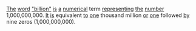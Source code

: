 [The](./the.md) [word](./word.md) ["billion"](./billion.md) [is](./is.md) [a](./a.md) [numerical](./numerical.md) term [representing](./representing.md) [the](./the.md) [number](./number.md) 1,000,000,000. [It](./it.md) [is](./is.md) equivalent [to](./to.md) [one](./one.md) thousand million [or](./or.md) [one](./one.md) followed [by](./by.md) nine zeros (1,000,000,000).